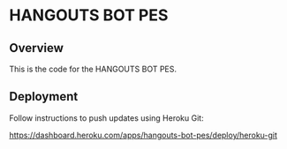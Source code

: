 # HANGOUTS BOT PES

Overview
--------
This is the code for the HANGOUTS BOT PES.

Deployment
----------------------------
Follow instructions to push updates using Heroku Git:

https://dashboard.heroku.com/apps/hangouts-bot-pes/deploy/heroku-git
